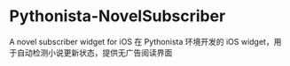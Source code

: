 # Pythonista-NovelSubscriber
A novel subscriber widget for iOS
在 Pythonista 环境开发的 iOS widget，用于自动检测小说更新状态，提供无广告阅读界面
